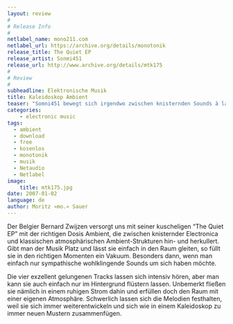 ```yaml
---
layout: review
#
# Release Info
#
netlabel_name: mono211.com
netlabel_url: https://archive.org/details/monotonik
release_title: The Quiet EP
release_artist: Sonmi451
release_url: http://www.archive.org/details/mtk175
#
# Review
#
subheadline: Elektronische Musik
title: Kaleidoskop Ambient
teaser: "Somni451 bewegt sich irgendwo zwischen knisternden Sounds à la Jan Jelinek und Melodien à la Lackluster. Teilweise könnte man seine Musik auch als Installationsmusik oder als wohliges akustisches Möbelstück wahrnehmen. Anstelle von Melodien bleiben eher Eindrücke haften."
categories:
    - electronic music
tags:
  - ambient
  - download
  - free
  - kosenlos
  - monotonik
  - musik
  - Netaudio
  - Netlabel
image:
    title: mtk175.jpg
date: 2007-01-02
language: de
author: Moritz »mo.« Sauer
---
```

Der Belgier Bernard Zwijzen versorgt uns mit seiner kuscheligen &#8220;The Quiet EP&#8221; mit der richtigen Dosis Ambient, die zwischen knisternder Electronica und klassischen atmosphärischen Ambient-Strukturen hin- und herkullert. Gibt man der Musik Platz und lässt sie einfach in den Raum gleiten, so füllt sie in den richtigen Momenten ein Vakuum. Besonders dann, wenn man einfach nur sympathische wohlklingende Sounds um sich haben möchte.

Die vier exzellent gelungenen Tracks lassen sich intensiv hören, aber man kann sie auch einfach nur im Hintergrund flüstern lassen. Unbemerkt fließen sie nämlich in einem ruhigen Strom dahin und erfüllen doch den Raum mit einer eigenen Atmosphäre. Schwerlich lassen sich die Melodien festhalten, weil sie sich immer weiterentwickeln und sich wie in einem Kaleidoskop zu immer neuen Mustern zusammenfügen.
